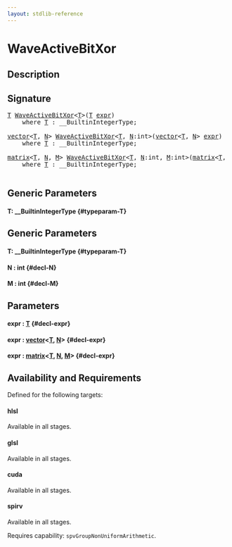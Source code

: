 ```yaml
---
layout: stdlib-reference
---
```


# WaveActiveBitXor

## Description





## Signature 

<pre>
<a href="/stdlib-reference/global-decls/WaveActiveBitXor#typeparam-T" class="code_type">T</a> <a href="/stdlib-reference/global-decls/WaveActiveBitXor">WaveActiveBitXor</a>&lt;<a href="/stdlib-reference/global-decls/WaveActiveBitXor#typeparam-T" class="code_type">T</a>&gt;(<a href="/stdlib-reference/global-decls/WaveActiveBitXor#typeparam-T" class="code_type">T</a> <a href="/stdlib-reference/global-decls/WaveActiveBitXor#decl-expr" class="code_param">expr</a>)
    <span class='code_keyword'>where</span> <a href="/stdlib-reference/global-decls/WaveActiveBitXor#typeparam-T" class="code_type">T</a> : __BuiltinIntegerType;

<a href="/stdlib-reference/types/vector/index" class="code_type">vector</a>&lt;<a href="/stdlib-reference/global-decls/WaveActiveBitXor#typeparam-T" class="code_type">T</a>, <a href="/stdlib-reference/global-decls/WaveActiveBitXor#decl-N" class="code_var">N</a>&gt; <a href="/stdlib-reference/global-decls/WaveActiveBitXor">WaveActiveBitXor</a>&lt;<a href="/stdlib-reference/global-decls/WaveActiveBitXor#typeparam-T" class="code_type">T</a>, <a href="/stdlib-reference/global-decls/WaveActiveBitXor#decl-N" class="code_var">N</a>:<span class="code_keyword">int</span>&gt;(<a href="/stdlib-reference/types/vector/index" class="code_type">vector</a>&lt;<a href="/stdlib-reference/global-decls/WaveActiveBitXor#typeparam-T" class="code_type">T</a>, <a href="/stdlib-reference/global-decls/WaveActiveBitXor#decl-N" class="code_var">N</a>&gt; <a href="/stdlib-reference/global-decls/WaveActiveBitXor#decl-expr" class="code_param">expr</a>)
    <span class='code_keyword'>where</span> <a href="/stdlib-reference/global-decls/WaveActiveBitXor#typeparam-T" class="code_type">T</a> : __BuiltinIntegerType;

<a href="/stdlib-reference/types/matrix/index" class="code_type">matrix</a>&lt;<a href="/stdlib-reference/global-decls/WaveActiveBitXor#typeparam-T" class="code_type">T</a>, <a href="/stdlib-reference/global-decls/WaveActiveBitXor#decl-N" class="code_var">N</a>, <a href="/stdlib-reference/global-decls/WaveActiveBitXor#decl-M" class="code_var">M</a>&gt; <a href="/stdlib-reference/global-decls/WaveActiveBitXor">WaveActiveBitXor</a>&lt;<a href="/stdlib-reference/global-decls/WaveActiveBitXor#typeparam-T" class="code_type">T</a>, <a href="/stdlib-reference/global-decls/WaveActiveBitXor#decl-N" class="code_var">N</a>:<span class="code_keyword">int</span>, <a href="/stdlib-reference/global-decls/WaveActiveBitXor#decl-M" class="code_var">M</a>:<span class="code_keyword">int</span>&gt;(<a href="/stdlib-reference/types/matrix/index" class="code_type">matrix</a>&lt;<a href="/stdlib-reference/global-decls/WaveActiveBitXor#typeparam-T" class="code_type">T</a>, <a href="/stdlib-reference/global-decls/WaveActiveBitXor#decl-N" class="code_var">N</a>, <a href="/stdlib-reference/global-decls/WaveActiveBitXor#decl-M" class="code_var">M</a>&gt; <a href="/stdlib-reference/global-decls/WaveActiveBitXor#decl-expr" class="code_param">expr</a>)
    <span class='code_keyword'>where</span> <a href="/stdlib-reference/global-decls/WaveActiveBitXor#typeparam-T" class="code_type">T</a> : __BuiltinIntegerType;

</pre>

## Generic Parameters

#### T: \_\_BuiltinIntegerType {#typeparam-T}

## Generic Parameters

#### T: \_\_BuiltinIntegerType {#typeparam-T}
#### N  : int {#decl-N}
#### M  : int {#decl-M}

## Parameters

#### expr  : [T](/stdlib-reference/global-decls/WaveActiveBitXor#typeparam-T) {#decl-expr}
#### expr  : [vector](/stdlib-reference/types/vector/index)\<[T](/stdlib-reference/types/vector/index#typeparam-T), [N](/stdlib-reference/types/vector/index#decl-N)\> {#decl-expr}
#### expr  : [matrix](/stdlib-reference/types/matrix/index)\<[T](/stdlib-reference/types/matrix/T), [N](/stdlib-reference/types/matrix/index#decl-N), [M](/stdlib-reference/types/matrix/index#decl-M)\> {#decl-expr}

## Availability and Requirements

Defined for the following targets:

#### hlsl
Available in all stages.

#### glsl
Available in all stages.

#### cuda
Available in all stages.

#### spirv
Available in all stages.

Requires capability: `spvGroupNonUniformArithmetic`.


